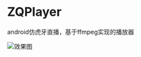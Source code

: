 # ZQPlayer
android仿虎牙直播，基于ffmpeg实现的播放器

![效果图](https://upload-images.jianshu.io/upload_images/14215146-221256d87db781ba.gif?imageMogr2/auto-orient/strip%7CimageView2/2/w/282/format/webp)

